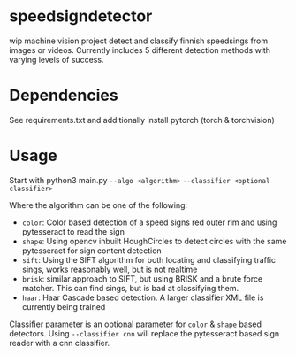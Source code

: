 # speedsigndetector

wip machine vision project detect and classify finnish speedsings from images or videos. Currently includes 5 different detection methods with varying levels of success.

# Dependencies

See requirements.txt and additionally install pytorch (torch & torchvision)

# Usage

Start with python3 main.py `--algo <algorithm>` `--classifier <optional classifier>`

Where the algorithm can be one of the following:

* `color`: Color based detection of a speed signs red outer rim and using pytesseract to read the sign
* `shape`: Using opencv inbuilt HoughCircles to detect circles with the same pytesseract for sign content detection
* `sift`: Using the SIFT algorithm for both locating and classifying traffic sings, works reasonably well, but is not realtime
* `brisk`: similar approach to SIFT, but using BRISK and a brute force matcher. This can find sings, but is bad at classifying them.
* `haar`: Haar Cascade based detection. A larger classifier XML file is currently being trained

Classifier parameter is an optional parameter for `color` & `shape` based detectors. Using `--classifier cnn` will replace the pytesseract based sign reader with a cnn classifier.
